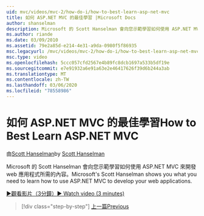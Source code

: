 ```yaml
---
uid: mvc/videos/mvc-2/how-do-i/how-to-best-learn-asp-net-mvc
title: 如何 ASP.NET MVC 的最佳學習 |Microsoft Docs
author: shanselman
description: Microsoft 的 Scott Hanselman 會向您示範學習如何使用 ASP.NET MVC 來開發 web 應用程式所需的內容。
ms.author: riande
ms.date: 03/09/2010
ms.assetid: 79e2a85d-e214-4e31-a9da-0980f5f86935
msc.legacyurl: /mvc/videos/mvc-2/how-do-i/how-to-best-learn-asp-net-mvc
msc.type: video
ms.openlocfilehash: 5ccc057cfd2567e4b89fc8dcb1697a533b5df19e
ms.sourcegitcommit: e7e91932a6e91a63e2e46417626f39d6b244a3ab
ms.translationtype: MT
ms.contentlocale: zh-TW
ms.lasthandoff: 03/06/2020
ms.locfileid: "78558986"
---
```

# <a name="how-to-best-learn-aspnet-mvc"></a><span data-ttu-id="bb06f-103">如何 ASP.NET MVC 的最佳學習</span><span class="sxs-lookup"><span data-stu-id="bb06f-103">How to Best Learn ASP.NET MVC</span></span>

<span data-ttu-id="bb06f-104">由[Scott Hanselman](https://github.com/shanselman)</span><span class="sxs-lookup"><span data-stu-id="bb06f-104">by [Scott Hanselman](https://github.com/shanselman)</span></span>

<span data-ttu-id="bb06f-105">Microsoft 的 Scott Hanselman 會向您示範學習如何使用 ASP.NET MVC 來開發 web 應用程式所需的內容。</span><span class="sxs-lookup"><span data-stu-id="bb06f-105">Microsoft's Scott Hanselman shows you what you need to learn how to use ASP.NET MVC to develop your web applications.</span></span>

[<span data-ttu-id="bb06f-106">&#9654;觀看影片（3分鐘）</span><span class="sxs-lookup"><span data-stu-id="bb06f-106">&#9654; Watch video (3 minutes)</span></span>](https://channel9.msdn.com/Blogs/ASP-NET-Site-Videos/how-to-best-learn-asp-net-mvc)

> [!div class="step-by-step"]
> [<span data-ttu-id="bb06f-107">上一篇</span><span class="sxs-lookup"><span data-stu-id="bb06f-107">Previous</span></span>](5-minute-introduction-to-aspnet-mvc.md)
